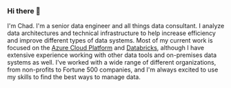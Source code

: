 ### Hi there 👋

I'm Chad. I'm a senior data engineer and all things data consultant. I analyze data architectures and technical infrastructure to help increase efficiency and improve different types of data systems. Most of my current work is focused on the [Azure Cloud Platform](https://azure.microsoft.com/) and [Databricks](https://www.databricks.com/), although I have extensive experience working with other data tools and on-premises data systems as well. I've worked with a wide range of different organizations, from non-profits to Fortune 500 companies, and I'm always excited to use my skills to find the best ways to manage data.

